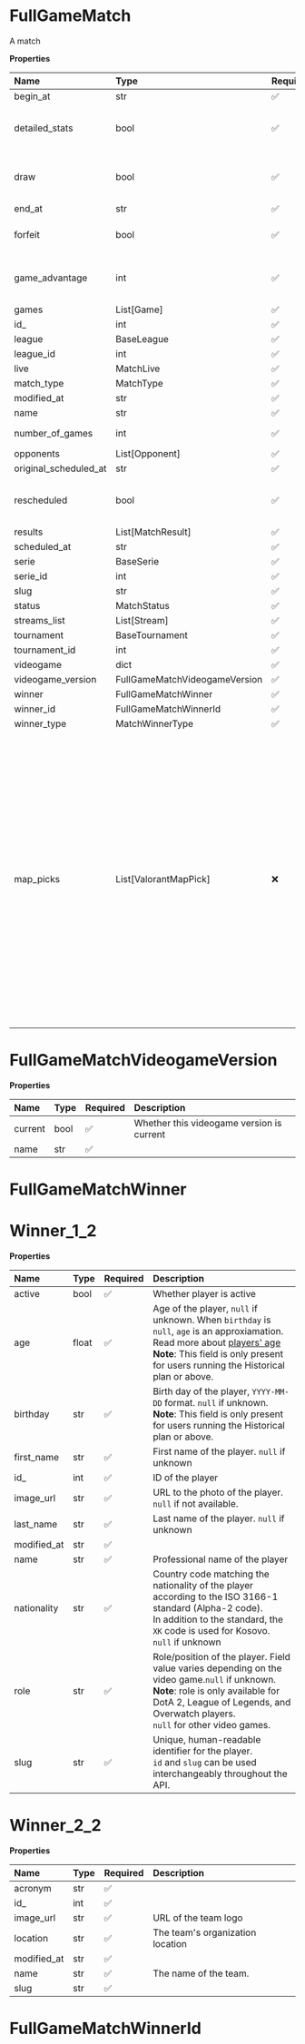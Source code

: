 # FullGameMatch

A match

**Properties**

| Name                  | Type                          | Required | Description                                                                                                                                                                                                                                                                     |
| :-------------------- | :---------------------------- | :------- | :------------------------------------------------------------------------------------------------------------------------------------------------------------------------------------------------------------------------------------------------------------------------------ |
| begin_at              | str                           | ✅       |                                                                                                                                                                                                                                                                                 |
| detailed_stats        | bool                          | ✅       | Whether the match offers full stats                                                                                                                                                                                                                                             |
| draw                  | bool                          | ✅       | Whether result of the match is a draw                                                                                                                                                                                                                                           |
| end_at                | str                           | ✅       |                                                                                                                                                                                                                                                                                 |
| forfeit               | bool                          | ✅       | Whether match was forfeited                                                                                                                                                                                                                                                     |
| game_advantage        | int                           | ✅       | ID of the opponent with a game advantage                                                                                                                                                                                                                                        |
| games                 | List[Game]                    | ✅       |                                                                                                                                                                                                                                                                                 |
| id\_                  | int                           | ✅       |                                                                                                                                                                                                                                                                                 |
| league                | BaseLeague                    | ✅       |                                                                                                                                                                                                                                                                                 |
| league_id             | int                           | ✅       |                                                                                                                                                                                                                                                                                 |
| live                  | MatchLive                     | ✅       |                                                                                                                                                                                                                                                                                 |
| match_type            | MatchType                     | ✅       |                                                                                                                                                                                                                                                                                 |
| modified_at           | str                           | ✅       |                                                                                                                                                                                                                                                                                 |
| name                  | str                           | ✅       |                                                                                                                                                                                                                                                                                 |
| number_of_games       | int                           | ✅       | Number of games                                                                                                                                                                                                                                                                 |
| opponents             | List[Opponent]                | ✅       |                                                                                                                                                                                                                                                                                 |
| original_scheduled_at | str                           | ✅       |                                                                                                                                                                                                                                                                                 |
| rescheduled           | bool                          | ✅       | Whether match has been rescheduled                                                                                                                                                                                                                                              |
| results               | List[MatchResult]             | ✅       |                                                                                                                                                                                                                                                                                 |
| scheduled_at          | str                           | ✅       |                                                                                                                                                                                                                                                                                 |
| serie                 | BaseSerie                     | ✅       |                                                                                                                                                                                                                                                                                 |
| serie_id              | int                           | ✅       |                                                                                                                                                                                                                                                                                 |
| slug                  | str                           | ✅       |                                                                                                                                                                                                                                                                                 |
| status                | MatchStatus                   | ✅       |                                                                                                                                                                                                                                                                                 |
| streams_list          | List[Stream]                  | ✅       |                                                                                                                                                                                                                                                                                 |
| tournament            | BaseTournament                | ✅       |                                                                                                                                                                                                                                                                                 |
| tournament_id         | int                           | ✅       |                                                                                                                                                                                                                                                                                 |
| videogame             | dict                          | ✅       |                                                                                                                                                                                                                                                                                 |
| videogame_version     | FullGameMatchVideogameVersion | ✅       |                                                                                                                                                                                                                                                                                 |
| winner                | FullGameMatchWinner           | ✅       |                                                                                                                                                                                                                                                                                 |
| winner_id             | FullGameMatchWinnerId         | ✅       |                                                                                                                                                                                                                                                                                 |
| winner_type           | MatchWinnerType               | ✅       |                                                                                                                                                                                                                                                                                 |
| map_picks             | List[ValorantMapPick]         | ❌       | **Only applies to Valorant matches. The field will not be present on other video games matches.** <br/>Map picks, `null` when map picks data is unavailable. <br/>**Important:** `map_picks` field is only present in the response for subscribers of Valorant Historical plan. |

# FullGameMatchVideogameVersion

**Properties**

| Name    | Type | Required | Description                               |
| :------ | :--- | :------- | :---------------------------------------- |
| current | bool | ✅       | Whether this videogame version is current |
| name    | str  | ✅       |                                           |

# FullGameMatchWinner

# Winner_1_2

**Properties**

| Name        | Type  | Required | Description                                                                                                                                                                                                                                    |
| :---------- | :---- | :------- | :--------------------------------------------------------------------------------------------------------------------------------------------------------------------------------------------------------------------------------------------- |
| active      | bool  | ✅       | Whether player is active                                                                                                                                                                                                                       |
| age         | float | ✅       | Age of the player, `null` if unknown. When `birthday` is `null`, `age` is an approxiamation. Read more about [players' age](/docs/about-players-age) <br/>**Note**: This field is only present for users running the Historical plan or above. |
| birthday    | str   | ✅       | Birth day of the player, `YYYY-MM-DD` format. `null` if unknown. <br/>**Note**: This field is only present for users running the Historical plan or above.                                                                                     |
| first_name  | str   | ✅       | First name of the player. `null` if unknown                                                                                                                                                                                                    |
| id\_        | int   | ✅       | ID of the player                                                                                                                                                                                                                               |
| image_url   | str   | ✅       | URL to the photo of the player. `null` if not available.                                                                                                                                                                                       |
| last_name   | str   | ✅       | Last name of the player. `null` if unknown                                                                                                                                                                                                     |
| modified_at | str   | ✅       |                                                                                                                                                                                                                                                |
| name        | str   | ✅       | Professional name of the player                                                                                                                                                                                                                |
| nationality | str   | ✅       | Country code matching the nationality of the player according to the ISO 3166-1 standard (Alpha-2 code). <br/>In addition to the standard, the `XK` code is used for Kosovo. <br/>`null` if unknown                                            |
| role        | str   | ✅       | Role/position of the player. Field value varies depending on the video game.`null` if unknown. <br/>**Note**: role is only available for DotA 2, League of Legends, and Overwatch players. <br/>`null` for other video games.                  |
| slug        | str   | ✅       | Unique, human-readable identifier for the player. <br/>`id` and `slug` can be used interchangeably throughout the API.                                                                                                                         |

# Winner_2_2

**Properties**

| Name        | Type | Required | Description                      |
| :---------- | :--- | :------- | :------------------------------- |
| acronym     | str  | ✅       |                                  |
| id\_        | int  | ✅       |                                  |
| image_url   | str  | ✅       | URL of the team logo             |
| location    | str  | ✅       | The team's organization location |
| modified_at | str  | ✅       |                                  |
| name        | str  | ✅       | The name of the team.            |
| slug        | str  | ✅       |                                  |

# FullGameMatchWinnerId
